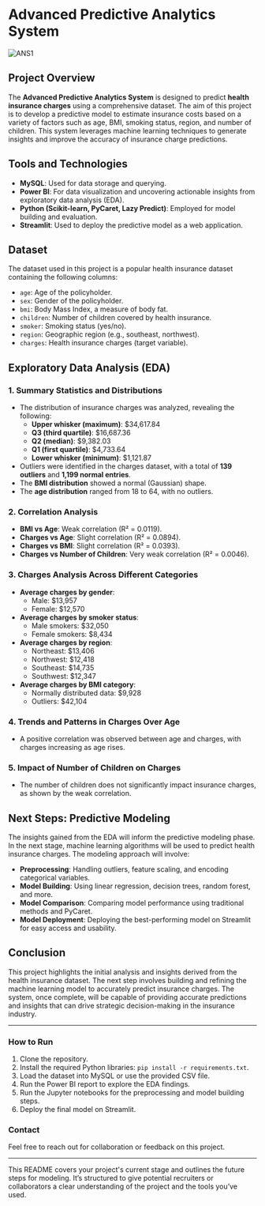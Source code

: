 # Advanced Predictive Analytics System
![ANS1](https://github.com/user-attachments/assets/df88aa55-be94-4029-8da2-4633a2395dd9)

## Project Overview

The **Advanced Predictive Analytics System** is designed to predict **health insurance charges** using a comprehensive dataset. The aim of this project is to develop a predictive model to estimate insurance costs based on a variety of factors such as age, BMI, smoking status, region, and number of children. This system leverages machine learning techniques to generate insights and improve the accuracy of insurance charge predictions.

## Tools and Technologies
- **MySQL**: Used for data storage and querying.
- **Power BI**: For data visualization and uncovering actionable insights from exploratory data analysis (EDA).
- **Python (Scikit-learn, PyCaret, Lazy Predict)**: Employed for model building and evaluation.
- **Streamlit**: Used to deploy the predictive model as a web application.

## Dataset

The dataset used in this project is a popular health insurance dataset containing the following columns:
- `age`: Age of the policyholder.
- `sex`: Gender of the policyholder.
- `bmi`: Body Mass Index, a measure of body fat.
- `children`: Number of children covered by health insurance.
- `smoker`: Smoking status (yes/no).
- `region`: Geographic region (e.g., southeast, northwest).
- `charges`: Health insurance charges (target variable).

## Exploratory Data Analysis (EDA)

### 1. Summary Statistics and Distributions
- The distribution of insurance charges was analyzed, revealing the following:
  - **Upper whisker (maximum)**: \$34,617.84
  - **Q3 (third quartile)**: \$16,687.36
  - **Q2 (median)**: \$9,382.03
  - **Q1 (first quartile)**: \$4,733.64
  - **Lower whisker (minimum)**: \$1,121.87
- Outliers were identified in the charges dataset, with a total of **139 outliers** and **1,199 normal entries**.
- The **BMI distribution** showed a normal (Gaussian) shape.
- The **age distribution** ranged from 18 to 64, with no outliers.

### 2. Correlation Analysis
- **BMI vs Age**: Weak correlation (R² = 0.0119).
- **Charges vs Age**: Slight correlation (R² = 0.0894).
- **Charges vs BMI**: Slight correlation (R² = 0.0393).
- **Charges vs Number of Children**: Very weak correlation (R² = 0.0046).

### 3. Charges Analysis Across Different Categories
- **Average charges by gender**:
  - Male: \$13,957
  - Female: \$12,570
- **Average charges by smoker status**:
  - Male smokers: \$32,050
  - Female smokers: \$8,434
- **Average charges by region**:
  - Northeast: \$13,406
  - Northwest: \$12,418
  - Southeast: \$14,735
  - Southwest: \$12,347
- **Average charges by BMI category**:
  - Normally distributed data: \$9,928
  - Outliers: \$42,104

### 4. Trends and Patterns in Charges Over Age
- A positive correlation was observed between age and charges, with charges increasing as age rises.

### 5. Impact of Number of Children on Charges
- The number of children does not significantly impact insurance charges, as shown by the weak correlation.

## Next Steps: Predictive Modeling

The insights gained from the EDA will inform the predictive modeling phase. In the next stage, machine learning algorithms will be used to predict health insurance charges. The modeling approach will involve:

- **Preprocessing**: Handling outliers, feature scaling, and encoding categorical variables.
- **Model Building**: Using linear regression, decision trees, random forest, and more.
- **Model Comparison**: Comparing model performance using traditional methods and PyCaret.
- **Model Deployment**: Deploying the best-performing model on Streamlit for easy access and usability.

## Conclusion

This project highlights the initial analysis and insights derived from the health insurance dataset. The next step involves building and refining the machine learning model to accurately predict insurance charges. The system, once complete, will be capable of providing accurate predictions and insights that can drive strategic decision-making in the insurance industry.

---

### How to Run

1. Clone the repository.
2. Install the required Python libraries: `pip install -r requirements.txt`.
3. Load the dataset into MySQL or use the provided CSV file.
4. Run the Power BI report to explore the EDA findings.
5. Run the Jupyter notebooks for the preprocessing and model building steps.
6. Deploy the final model on Streamlit.

### Contact
Feel free to reach out for collaboration or feedback on this project.

---

This README covers your project's current stage and outlines the future steps for modeling. It’s structured to give potential recruiters or collaborators a clear understanding of the project and the tools you’ve used.
